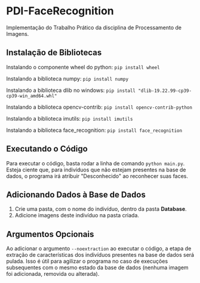 # PDI-FaceRecognition
Implementação do Trabalho Prático da disciplina de Processamento de Imagens.

## Instalação de Bibliotecas
Instalando o componente wheel do python:
```pip install wheel```

Instalando a biblioteca numpy:
```pip install numpy```

Instalando a biblioteca dlib no windows:
```pip install "dlib-19.22.99-cp39-cp39-win_amd64.whl"```

Instalando a biblioteca opencv-contrib:
```pip install opencv-contrib-python```

Instalando a biblioteca imutils:
```pip install imutils```

Instalando a biblioteca face_recognition:
```pip install face_recognition```

## Executando o Código
Para executar o código, basta rodar a linha de comando ```python main.py```. Esteja ciente que, para indivíduos que não estejam presentes na base de dados, o programa irá atribuir "Desconhecido" ao reconhecer suas faces.

## Adicionando Dados à Base de Dados
1. Crie uma pasta, com o nome do indivíduo, dentro da pasta **Database**.
2. Adicione imagens deste indivíduo na pasta criada.

## Argumentos Opcionais
Ao adicionar o argumento ```--noextraction``` ao executar o código, a etapa de extração de características dos indivíduos presentes na base de dados será pulada. Isso é útil para agilizar o programa no caso de execuções subsequentes com o mesmo estado da base de dados (nenhuma imagem foi adicionada, removida ou alterada).
